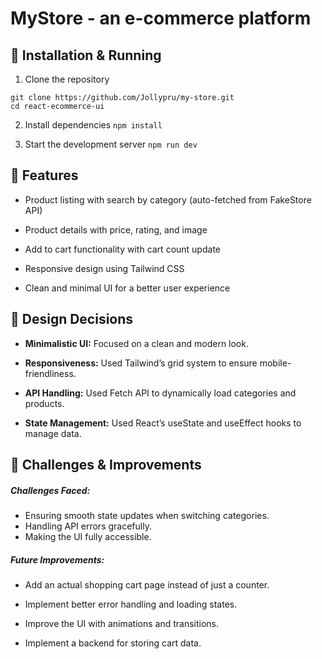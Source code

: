 # MyStore - an e-commerce platform

## 🚀 Installation & Running
1. Clone the repository
```
git clone https://github.com/Jollypru/my-store.git
cd react-ecommerce-ui
```

2. Install dependencies
`npm install`

3. Start the development server
`npm run dev`

## 📌 Features
* Product listing with search by category (auto-fetched from FakeStore API)

* Product details with price, rating, and image

* Add to cart functionality with cart count update

* Responsive design using Tailwind CSS

* Clean and minimal UI for a better user experience

## 🎨 Design Decisions
* **Minimalistic UI:** Focused on a clean and modern look.

* **Responsiveness:** Used Tailwind’s grid system to ensure mobile-friendliness.

* **API Handling:** Used Fetch API to dynamically load categories and products.

* **State Management:** Used React’s useState and useEffect hooks to manage data.

## 🤔 Challenges & Improvements
##### Challenges Faced:
* Ensuring smooth state updates when switching categories.
* Handling API errors gracefully.
* Making the UI fully accessible.

##### Future Improvements:
* Add an actual shopping cart page instead of just a counter.

* Implement better error handling and loading states.

* Improve the UI with animations and transitions.

* Implement a backend for storing cart data.
